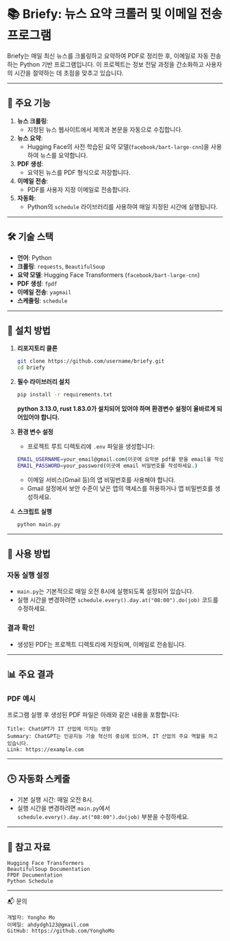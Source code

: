 # 📚 Briefy: 뉴스 요약 크롤러 및 이메일 전송 프로그램

Briefy는 매일 최신 뉴스를 크롤링하고 요약하여 PDF로 정리한 후, 이메일로 자동 전송하는 Python 기반 프로그램입니다. 이 프로젝트는 정보 전달 과정을 간소화하고 사용자의 시간을 절약하는 데 초점을 맞추고 있습니다.

---

## 🌟 주요 기능

1. **뉴스 크롤링**:
   - 지정된 뉴스 웹사이트에서 제목과 본문을 자동으로 수집합니다.
2. **뉴스 요약**:
   - Hugging Face의 사전 학습된 요약 모델(`facebook/bart-large-cnn`)을 사용하여 뉴스를 요약합니다.
3. **PDF 생성**:
   - 요약된 뉴스를 PDF 형식으로 저장합니다.
4. **이메일 전송**:
   - PDF를 사용자 지정 이메일로 전송합니다.
5. **자동화**:
   - Python의 `schedule` 라이브러리를 사용하여 매일 지정된 시간에 실행됩니다.

---

## 🛠️ 기술 스택

- **언어**: Python
- **크롤링**: `requests`, `BeautifulSoup`
- **요약 모델**: Hugging Face Transformers (`facebook/bart-large-cnn`)
- **PDF 생성**: `fpdf`
- **이메일 전송**: `yagmail`
- **스케줄링**: `schedule`

---

## 🚀 설치 방법

1. **리포지토리 클론**
   ```bash
   git clone https://github.com/username/briefy.git
   cd briefy
   ```
2. **필수 라이브러리 설치**

   ```bash
   pip install -r requirements.txt
   ```

   **python 3.13.0, rust 1.83.0가 설치되어 있어야 하며 환경변수 설정이 올바르게 되어있어야 합니다.**

3. **환경 변수 설정**

   - 프로젝트 루트 디렉토리에 `.env` 파일을 생성합니다:

   ```bash
   EMAIL_USERNAME=your_email@gmail.com(이곳에 요악본 pdf를 받을 email을 작성하세요.)
   EMAIL_PASSWORD=your_password(이곳에 email 비밀번호를 작성하세요.)
   ```

   - 이메일 서비스(Gmail 등)의 앱 비밀번호를 사용해야 합니다.
   - Gmail 설정에서 보안 수준이 낮은 앱의 액세스를 허용하거나 앱 비밀번호를 생성하세요.

4. **스크립트 실행**
   ```bash
   python main.py
   ```

---

## 📝 사용 방법

### **자동 실행 설정**

- `main.py`는 기본적으로 매일 오전 8시에 실행되도록 설정되어 있습니다.
- 실행 시간을 변경하려면 `schedule.every().day.at("08:00").do(job)` 코드를 수정하세요.

### **결과 확인**

- 생성된 PDF는 프로젝트 디렉토리에 저장되며, 이메일로 전송됩니다.

---

## 📊 주요 결과

### **PDF 예시**

프로그램 실행 후 생성된 PDF 파일은 아래와 같은 내용을 포함합니다:

```
Title: ChatGPT가 IT 산업에 미치는 영향
Summary: ChatGPT는 인공지능 기술 혁신의 중심에 있으며, IT 산업의 주요 역할을 하고 있습니다.
Link: https://example.com
```

---

## 🕒 자동화 스케줄

- 기본 실행 시간: 매일 오전 8시.
- 실행 시간을 변경하려면 `main.py`에서 `schedule.every().day.at("08:00").do(job)` 부분을 수정하세요.

---

## 📎 참고 자료

```
Hugging Face Transformers
BeautifulSoup Documentation
FPDF Documentation
Python Schedule
```

---

📬 문의

```
개발자: Yongho Mo
이메일: ahdydgh123@gmail.com
GitHub: https://github.com/YonghoMo
```

